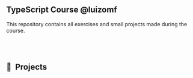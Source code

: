 ## TypeScript Course @luizomf
This repository contains all exercises and small projects made during the course.

<br><br>

## 🚧 &nbsp;Projects

